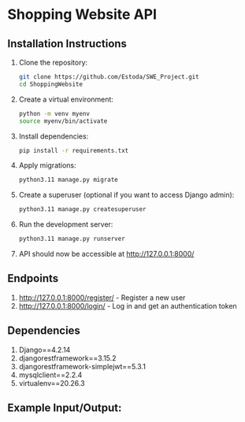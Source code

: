 # Shopping Website API

## Installation Instructions

1. Clone the repository:

   ```bash
   git clone https://github.com/Estoda/SWE_Project.git
   cd ShoppingWebsite

   ```

2. Create a virtual environment:

   ```bash
   python -m venv myenv
   source myenv/bin/activate

   ```

3. Install dependencies:

   ```bash
   pip install -r requirements.txt

   ```

4. Apply migrations:

   ```bash
   python3.11 manage.py migrate

   ```

5. Create a superuser (optional if you want to access Django admin):

   ```bash
   python3.11 manage.py createsuperuser

   ```

6. Run the development server:

   ```bash
   python3.11 manage.py runserver

   ```

7. API should now be accessible at http://127.0.0.1:8000/

## Endpoints

1. http://127.0.0.1:8000/register/ - Register a new user
2. http://127.0.0.1:8000/login/ - Log in and get an authentication token
<!-- 3. http://127.0.0.1:8000/tokens/ - Get the user's remaining tokens
3. http://127.0.0.1:8000/chat/ - Send a message and get an AI-generated response -->

## Dependencies

1. Django==4.2.14
2. djangorestframework==3.15.2
3. djangorestframework-simplejwt==5.3.1
4. mysqlclient==2.2.4
5. virtualenv==20.26.3

## Example Input/Output:

<!--
- POST /register/:

  - Input:

    ```json
    {
      "username": "john_doe",
      "password": "password123"
    }
    ```

  - Output:
    ```json
    {
      "username": "john_doe"
    }
    ```

- POST /login/:

  - Input:

    ```json
    {
      "username": "john_doe",
      "password": "password123"
    }
    ```

  - Output:
    ```json
    {
      "user": "john_doe",
      "tokens": 4000,
      "token": "eyJhbGciOiJIUzI1NiIsInR5cCI6IkpXVCJ9.eyJpZCI6MiwiZXhwIjoxNzMxMzM1MjA2LCJpYXQiOjE3MzEzMzE2MDZ9.7jwy56sy2uB_kJRCjRmZAmalxtGYFTvFjuaDra-0S7E"
    }
    ```

- GET /tokens/:

  - Output:
    ```json
    {
      "username": "john_doe",
      "tokens": 4000
    }
    ```

- POST /chat/:

  - Input:

    ```json
    {
      "message": "Hi!"
    }
    ```

  - Output:
    ```json
    {
      "message": "Hi!",
      "response": "This is a dummy AI response.",
      "timestamp": "2024-11-11T13:29:59.216847Z",
      "remaining_tokens": 3900
    }
    ``` -->

